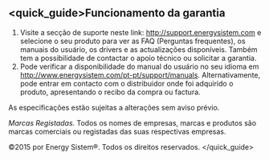 ## <quick_guide>Funcionamento da garantia

1. Visite a secção de suporte neste link: http://support.energysistem.com e selecione o seu produto para ver as FAQ (Perguntas frequentes), os manuais do usuário, os drivers e as actualizações disponíveis. 
Também tem a possibilidade de contactar o apoio técnico ou solicitar a garantia. 
2. Pode verificar a disponibilidade do manual do usuário no seu idioma em http://www.energysistem.com/pt-pt/support/manuals. Alternativamente, pode entrar em contacto com o distribuidor onde foi adquirido o produto, apresentando o recibo da compra ou factura.

As especificações estão sujeitas a alterações sem aviso prévio.

*Marcas Registadas.* Todos os nomes de empresas, marcas e produtos são marcas comerciais ou registadas das suas respectivas empresas.

©2015 por Energy Sistem®. Todos os direitos reservados.
</quick_guide>
